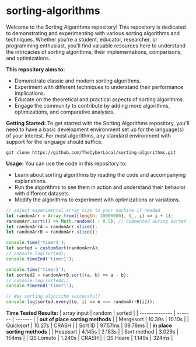 # sorting-algorithms
Welcome to the Sorting Algorithms repository! This repository is dedicated to demonstrating and experimenting with various sorting algorithms and techniques. Whether you're a student, educator, researcher, or programming enthusiast, you'll find valuable resources here to understand the intricacies of sorting algorithms, their implementations, comparisons, and optimizations.

**This repository aims to:**
 - Demonstrate classic and modern sorting algorithms.
 - Experiment with different techniques to understand their performance implications.
 - Educate on the theoretical and practical aspects of sorting algorithms.
 - Engage the community to contribute by adding more algorithms, optimizations, and comparative analyses.

**Getting Started:**
To get started with the Sorting Algorithms repository, you'll need to have a basic development environment set up for the language(s) of your interest. For most algorithms, any standard environment with support for the language should suffice.
```
git clone https://github.com/TheCyberLocal/sorting-algorithms.git
```


**Usage:**
You can use the code in this repository to:
 - Learn about sorting algorithms by reading the code and accompanying explanations.
 - Run the algorithms to see them in action and understand their behavior with different datasets.
 - Modify the algorithms to experiment with optimizations or variations.


```js
// adjust experimental array size to your machine if needed
let randomArr = Array.from({length: 10000000}, (_, i) => i + 1);
randomArr.sort(() => Math.random() - 0.5); // Commented during sorted test
let randomArrA = randomArr.slice();
let randomArrB = randomArr.slice();

console.time('timer1');
let sorted = customSort(randomArrA);
// console.log(sorted);
console.timeEnd('timer1');

console.time('timer1');
let sorted2 = randomArrB.sort((a, b) => a - b);
// console.log(sorted2);
console.timeEnd('timer1');

// Was sorting algorithm successful?
console.log(sorted.every((e, i) => e === randomArrB[i]));
```

**Time Tested Results:**
| array input    | random  | sorted  |
| -------------- | ------- | ------- |
| **out of place sorting methods** |
| Mergesort | 10.39s  | 10.10s  |
| Quicksort | 10.27s  | CRASH   |
| Sort ID | 97.57ms | 39.78ms |
| **in place sorting methods** |
| Heapsort | 4.145s  | 2.183s  |
| Sort method | 3.029s  | 154ms   |
| QS Lomuto | 1.240s  | CRASH   |
| QS Hoare | 1.149s  | 324ms   |
